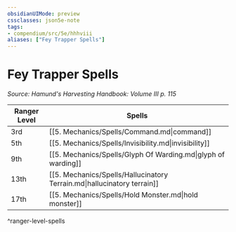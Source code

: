 ```yaml
---
obsidianUIMode: preview
cssclasses: json5e-note
tags:
- compendium/src/5e/hhhviii
aliases: ["Fey Trapper Spells"]
---
```

# Fey Trapper Spells
*Source: Hamund's Harvesting Handbook: Volume III p. 115* 

| Ranger Level | Spells |
|--------------|--------|
| 3rd | [[5. Mechanics/Spells/Command.md\|command]] |
| 5th | [[5. Mechanics/Spells/Invisibility.md\|invisibility]] |
| 9th | [[5. Mechanics/Spells/Glyph Of Warding.md\|glyph of warding]] |
| 13th | [[5. Mechanics/Spells/Hallucinatory Terrain.md\|hallucinatory terrain]] |
| 17th | [[5. Mechanics/Spells/Hold Monster.md\|hold monster]] |
^ranger-level-spells